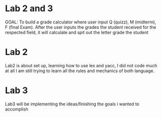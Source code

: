 # Lab 2 and 3

GOAL: To build a grade calculator where user input Q (quizz), M (midterm), F (final Exam). After the user inputs the grades the student received for the respected field, it will calculate and spit out the letter grade the student 



# Lab 2

Lab2 is about set up, learning how to use lex and yacc, I did not code much at all I am still trying to learn all the rules and mechanics of both language. 

# Lab 3

Lab3 will be implementing the ideas/finishing the goals i wanted to accomplish
